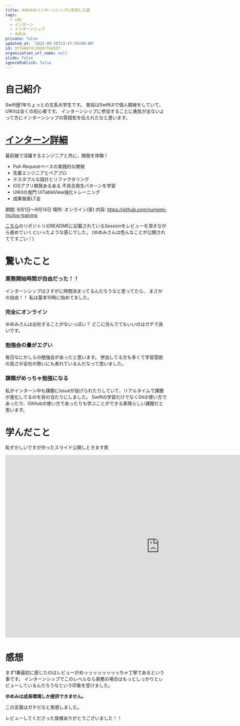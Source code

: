 ```yaml
---
title: ゆめみのインターンシップに参加した話
tags:
  - iOS
  - インターン
  - インターンシップ
  - ゆめみ
private: false
updated_at: '2022-09-20T13:47:55+09:00'
id: 3ffe607dc30267feb55f
organization_url_name: null
slide: false
ignorePublish: false
---
```

# 自己紹介
Swift歴1年ちょっとの文系大学生です。
普段はSwiftUIで個人開発をしていて、UIKitは全くの初心者です。
インターンシップに参加することに勇気が出ないよって方にインターンシップの雰囲気を伝えれたなと思います。

# [インターン詳細](https://hrmos.co/pages/yumemi/jobs/0000502)
最前線で活躍するエンジニアと共に、開発を体験！

- Pull-Requestベースの実践的な開発
- 先輩エンジニアとペアプロ
- テスタブルな設計とリファクタリング
- iOSアプリ開発あるある 不具合発生パターンを学習
- UIKitの鬼門 UITableView強化トレーニング
- 成果発表LT会

期間: 9月1日〜9月14日
場所: オンライン(家)
内容: https://github.com/yumemi-inc/ios-training

[こちら](https://github.com/yumemi-inc/ios-training)のリポジトリのREADMEに記載されているSessionをレビューを頂きながら進めていくといったような感じでした。
(ゆめみさんは色んなことが公開されててすごい！)

# 驚いたこと
### 業務開始時間が自由だった！！
インターンシップはさすがに時間決まってるんだろうなと思ってたら、
まさかの自由！！
私は基本10時に始めてました。

### 完全にオンライン
ゆめみさんは出社することがないっぽい？
どこに住んでてもいいのはガチで良いです。

### 勉強会の量がエグい
毎日なにかしらの勉強会があったと思います。
参加してる方も多くて学習意欲の高さが会社の勢いにも表れているんだなって思いました。

### 課題がめっちゃ勉強になる
私がインターン中も課題にissueが投げられたりしていて、リアルタイムで課題が進化してるのを目の当たりにしました。
Swiftの学習だけでなくGitの使い方であったり、GitHubの使い方であったりも学ぶことができる素晴らしい課題だと思います。

# 学んだこと
恥ずかしいですが作ったスライド公開しときます笑
<iframe src="https://docs.google.com/presentation/d/e/2PACX-1vQv-upLA7IlRZU4DnoeCXSSd09JTb7f5FKE0dZDAnS8h5BHFVqIlxgcL2S3-k202ABEBS0FyNrvVlge/embed?start=false&loop=false&delayms=3000" frameborder="0" width="960" height="569" allowfullscreen="true" mozallowfullscreen="true" webkitallowfullscreen="true"></iframe>

# 感想
まず1番最初に感じたのはレビューがめっっっっっっっっちゃ丁寧であるという事です。
インターンシップでこのレベルなら実務の場合はもっとしっかりとレビューしているんだろうなという印象を受けました。

**ゆめみは成長環境しか提供できません。**

この言葉はガチだなと実感しました。

レビューしてくださった皆様ありがとうございました！！

